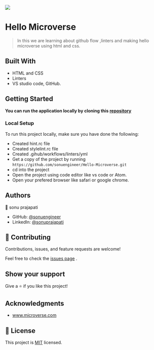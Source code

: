 ![](https://img.shields.io/badge/Microverse-blueviolet)

# Hello Microverse

> In this we are learning about github flow ,linters and making hello microverse using html and css.

## Built With

- HTML and CSS
- Linters
- VS studio code, GitHub.

## Getting Started

**You can run the application locally by cloning this [repository](https://github.com/sonuengineer/Hello_Microverse.git)**

### Local Setup

To run this project locally, make sure you have done the following:

- Created hint.rc file
- Created stylelint.rc file
- Created .gihub/workflows/linters/yml
- Get a copy of the project by running `https://github.com/sonuengineer/Hello-Microverse.git`
- cd into the project
- Open the project using code editor like vs code or Atom.
- Open your prefered browser like safari or google chrome.

## Authors

👤 sonu prajapati

- GitHub: [@sonuengineer](https://github.com/sonuengineer/Hello_Microverse)
- LinkedIn: [@sonuprajapati](https://www.linkedin.com/in/sonu-prajapati-213073b5/)

## 🤝 Contributing

Contributions, issues, and feature requests are welcome!

Feel free to check the [issues page]() .

## Show your support

Give a ⭐️ if you like this project!

## Acknowledgments

- www.microverse.com

## 📝 License

This project is [MIT](./LICENSE) licensed.
